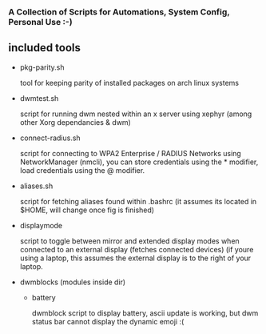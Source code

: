 ### A Collection of Scripts for Automations, System Config, Personal Use :-)

## included tools

* pkg-parity.sh

    tool for keeping parity of installed packages on arch linux systems

* dwmtest.sh

    script for running dwm nested within an x server using xephyr (among other Xorg dependancies & dwm)

* connect-radius.sh

    script for connecting to WPA2 Enterprise / RADIUS Networks using NetworkManager (nmcli), you can store credentials using the * modifier,
    load credentials using the @ modifier.

* aliases.sh

    script for fetching aliases found within .bashrc (it assumes its located in $HOME, will change once fig is finished)

* displaymode

    script to toggle between mirror and extended display modes when connected to an external display (fetches connected devices) (if youre
    using a laptop, this assumes the external display is to the right of your laptop.

* dwmblocks (modules inside dir)

    * battery 

        dwmblock script to display battery, ascii update is working, but dwm status bar cannot display the dynamic emoji :(





